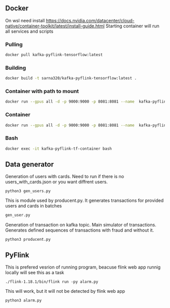## Docker
On wsl need install https://docs.nvidia.com/datacenter/cloud-native/container-toolkit/latest/install-guide.html
Starting container will run all services and scripts

### Pulling
```sh
docker pull kafka-pyflink-tensorflow:latest
```

### Building
```sh
docker build -t sarna320/kafka-pyflink-tensorflow:latest .
```

### Container with path to mount
```sh
docker run --gpus all -d -p 9000:9000 -p 8081:8081 --name  kafka-pyflink-tf-container -v ${PWD}/code/:/home/kafka/code/ sarna320/kafka-pyflink-tensorflow:latest
```

### Container
```sh
docker run --gpus all -d -p 9000:9000 -p 8081:8081 --name  kafka-pyflink-tf-container sarna320/kafka-pyflink-tensorflow:latest
```

### Bash 
```sh
docker exec -it kafka-pyflink-tf-container bash
```

## Data generator
Generation of users with cards. Need to run if there is no users_with_cards.json or you want diffrent users.
```
python3 gen_users.py
```
This is module used by producent.py. It generates transactions for provided users and cards in batches
```sh
gen_user.py
```
Generation of transaction on kafka topic. Main simulator of transactions. Generates defined sequences of transactions with fraud and without it.
```
python3 producent.py

```
## PyFlink
This is prefered vesrion of running program, beacuse flink web app runnig locally will see this as a task
```
./flink-1.18.1/bin/flink run -py alarm.py
```
This will work, but it will not be detected by flink web app
```
python3 alarm.py
```
